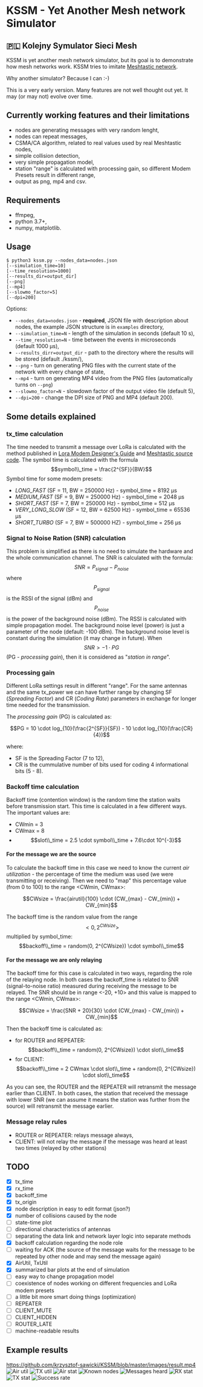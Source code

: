 # KSSM - Yet Another Mesh network Simulator 
## 🇵🇱 Kolejny Symulator Sieci Mesh

KSSM is yet another mesh network simulator, but its goal is to demonstrate how mesh networks work. KSSM tries to imitate [Meshtastic network](https://meshtastic.org/).

Why another simulator? Because I can :-)

This is a very early version. Many features are not well thought out yet. It may (or may not) evolve over time.

## Currently working features and their limitations
- nodes are generating messages with very random lenght,
- nodes can repeat messages,
- CSMA/CA algorithm, related to real values used by real Meshtastic nodes,
- simple collision detection,
- very simple propagation model,
- station "range" is calculated with processing gain, so different Modem Presets result in different range,
- output as png, mp4 and csv.

## Requirements
- ffmpeg,
- python 3.7+,
- numpy, matplotlib.

## Usage
```
$ python3 kssm.py --nodes_data=nodes.json 
[--simulation_time=10]
[--time_resolution=1000]
[--results_dir=output_dir]
[--png]
[--mp4]
[--slowmo_factor=5]
[--dpi=200]
```
Options:
- `--nodes_data=nodes.json` - **required**, JSON file with description about nodes, the example JSON structure is in `examples` directory,
- `--simulation_time=N` - length of the simulation in seconds (default 10 s),
- `--time_resolution=N` - time between the events in microseconds (default 1000 µs),
- `--results_dirr=output_dir` - path to the directory where the results will be stored (default ./kssm/),
- `--png` - turn on generating PNG files with the current state of the network with every change of state,
- `--mp4` - turn on generating MP4 video from the PNG files (automatically turns on `--png`)
- `--slowmo_factor=N` - slowdown factor of the output video file (default 5),
- `--dpi=200` - change the DPI size of PNG and MP4 (default 200).

## Some details explained
### tx_time calculation
The time needed to transmit a message over LoRa is calculated with the method published in [Lora Modem Designer's Guide](https://github.com/meshtastic/meshtastic/blob/master/static/documents/LoRa_Design_Guide.pdf) and [Meshtastic source code](https://github.com/meshtastic/firmware/blob/1e4a0134e6ed6d455e54cd21f64232389280781b/src/mesh/RadioInterface.cpp#L201).
The symbol time is calculated with the formula $$symbol\\_time = \frac{2^{SF}}{BW}$$
Symbol time for some modem presets:
- *LONG_FAST* (SF = 11, BW = 250000 Hz) - symbol_time = 8192 µs
- *MEDIUM_FAST* (SF = 9, BW = 250000 Hz) - symbol_time = 2048 µs
- *SHORT_FAST* (SF = 7, BW = 250000 Hz) - symbol_time = 512 µs
- *VERY_LONG_SLOW* (SF = 12, BW = 62500 Hz) - symbol_time = 65536 µs
- *SHORT_TURBO* (SF = 7, BW = 500000 HZ) - symbol_time = 256 µs

### Signal to Noise Ration (SNR) calculation
This problem is simplified as there is no need to simulate the hardware and the whole communication channel. The SNR is calculated with the formula: $$SNR = P_{signal} - P_{noise}$$ where $$P_{signal}$$ is the RSSI of the signal (dBm) and $$P_{noise}$$ is the power of the background noise (dBm). The RSSI is calculated with simple propagation model. The background noise level (power) is just a parameter of the node (default: -100 dBm). The background noise level is constant during the simulation (it may change in future). When $$SNR > -1 \cdot PG$$ (PG - *processing gain*), then it is considered as "*station in range*".

### Processing gain
Different LoRa settings result in different "range". For the same antennas and the same tx_power we can have further range by changing SF (*Spreading Factor*) and CR (*Coding Rate*) parameters in exchange for longer time needed for the transmission.

The *processing gain* (PG) is calculated as:

$$PG = 10 \cdot log_{10}(\frac{2^{SF}}{SF}) - 10 \cdot log_{10}(\frac{CR}{4})$$

where:
- SF is the Spreading Factor (7 to 12),
- CR is the cummulative number of bits used for coding 4 informational bits (5 - 8).

### Backoff time calculation
Backoff time (contention window) is the random time the station waits before transmission start. This time is calculated in a few different ways. The important values are:
- CWmin = 3
- CWmax = 8
- $$slot\\_time = 2.5 \cdot symbol\\_time + 7.6\cdot 10^{-3}$$
#### For the message we are the source
To calculate the backoff time in this case we need to know the current *air utilization* - the percentage of time the medium was used (we were transmitting or receiving). Then we need to "map" this percentage value (from 0 to 100) to the range <CWmin, CWmax>:

$$CWsize = \frac{airutil}{100} \cdot (CW_{max} - CW_{min}) + CW_{min}$$

The backoff time is the random value from the range $$<0, 2^{CWsize}>$$ multiplied by symbol_time:
$$backoff\\_time = random(0, 2^{CWsize}) \cdot symbol\\_time$$
#### For the message we are only relaying
The backoff time for this case is calculated in two ways, regarding the role of the relaying node. In both cases the backoff_time is related to SNR (signal-to-noise ratio) measured during receiving the message to be relayed. The SNR should be in range <-20, +10> and this value is mapped to the range <CWmin, CWmax>:

$$CWsize = \frac{SNR + 20}{30} \cdot (CW_{max} - CW_{min}) + CW_{min}$$

Then the backoff time is calculated as:
- for ROUTER and REPEATER: $$backoff\\_time = random(0, 2^{CWsize}) \cdot slot\\_time$$
- for CLIENT: $$backoff\\_time = 2 CWmax \cdot slot\\_time + random(0, 2^{CWsize}) \cdot slot\\_time$$

As you can see, the ROUTER and the REPEATER will retransmit the message earlier than CLIENT. In both cases, the station that received the message with lower SNR (we can assume it means the station was further from the source) will retransmit the message earlier.
### Message relay rules
- ROUTER or REPEATER: relays message always,
- CLIENT: will not relay the message if the message was heard at least two times (relayed by other stations)
## TODO
* [x] tx_time
* [x] rx_time
* [x] backoff_time
* [x] tx_origin
* [x] node description in easy to edit format (json?)
* [x] number of collisions caused by the node
* [ ] state-time plot
* [ ] directional characteristics of antennas
* [ ] separating the data link and network layer logic into separate methods
* [x] backoff calculation regarding the node role
* [ ] waiting for ACK (the source of the message waits for the message to be repeated by other node and may send the message again)
* [x] AirUtil, TxUtil
* [x] summarized bar plots at the end of simulation
* [ ] easy way to change propagation model
* [ ] coexistence of nodes working on different frequencies and LoRa modem presets
* [ ] a little bit more smart doing things (optimization)
* [ ] REPEATER
* [ ] CLIENT_MUTE
* [ ] CLIENT_HIDDEN
* [ ] ROUTER_LATE
* [ ] machine-readable results

## Example results

https://github.com/krzysztof-sawicki/KSSM/blob/master/images/result.mp4
![Air util](images/air_util.png)
![TX util](images/tx_util.png)
![Air stat](images/air_stat.png)
![Known nodes](images/known_nodes.png)
![Messages heard](images/messages_heard.png)
![RX stat](images/rx_stat.png)
![TX stat](images/tx_stat.png)
![Success rate](images/success_rate_70b13ce3.png)

